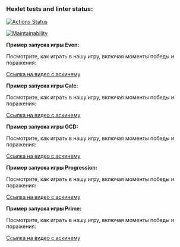 ### Hexlet tests and linter status:
[![Actions Status](https://github.com/MariaDeSoledad/java-project-61/actions/workflows/hexlet-check.yml/badge.svg)](https://github.com/MariaDeSoledad/java-project-61/actions)

[![Maintainability](https://api.codeclimate.com/v1/badges/85fb05401d7811490923/maintainability)](https://codeclimate.com/github/MariaDeSoledad/java-project-61/maintainability)

   **Пример запуска игры Even:**

   Посмотрите, как играть в нашу игру, включая моменты победы и поражения:

   [Ссылка на видео с аскинему](https://asciinema.org/a/w20Gw40GLFedJgWIejKupMuXQ)

   **Пример запуска игры Calc:**

   Посмотрите, как играть в нашу игру, включая моменты победы и поражения:

   [Ссылка на видео с аскинему](https://asciinema.org/a/NHhn5LA9Dp3IBQKB4cwk9IkWJ)

   **Пример запуска игры GCD:**

   Посмотрите, как играть в нашу игру, включая моменты победы и поражения:

   [Ссылка на видео с аскинему](https://asciinema.org/a/lY2FL6hIjeUCGj4qoG15pP1boi)

   **Пример запуска игры Progression:**

   Посмотрите, как играть в нашу игру, включая моменты победы и поражения:

   [Ссылка на видео с аскинему](https://asciinema.org/a/ONTJX9hBaOCc2vVoqSO5ARNBZ)

   **Пример запуска игры Prime:**

   Посмотрите, как играть в нашу игру, включая моменты победы и поражения:

   [Ссылка на видео с аскинему](https://asciinema.org/a/oADbi6E1cbBU06u9nyvpcvOt8)

